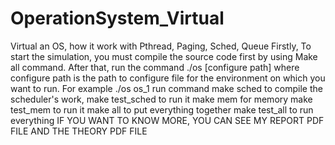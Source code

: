 # OperationSystem_Virtual
Virtual an OS, how it work with Pthread, Paging, Sched, Queue
Firstly, To start the simulation, you must compile the source code first by using Make all command. After that,
run the command
./os [configure path]
where configure path is the path to configure file for the environment on which you want to run. For example ./os os_1
run command make sched to compile the scheduler's work, make test_sched to run it
make mem for memory
make test_mem to run it
make all to put everything together
make test_all to run everything
IF YOU WANT TO KNOW MORE, YOU CAN SEE MY REPORT PDF FILE AND THE THEORY PDF FILE 
